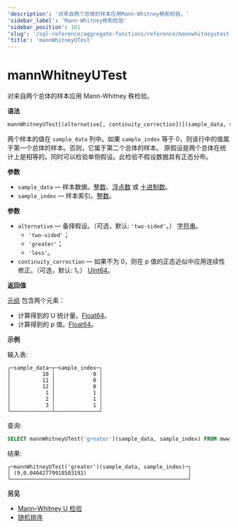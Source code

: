 ```yaml
---
'description': '对来自两个总体的样本应用Mann-Whitney秩和检验。'
'sidebar_label': 'Mann-Whitney秩和检验'
'sidebar_position': 161
'slug': '/sql-reference/aggregate-functions/reference/mannwhitneyutest'
'title': 'mannWhitneyUTest'
---
```





# mannWhitneyUTest

对来自两个总体的样本应用 Mann-Whitney 秩检验。

**语法**

```sql
mannWhitneyUTest[(alternative[, continuity_correction])](sample_data, sample_index)
```

两个样本的值在 `sample_data` 列中。如果 `sample_index` 等于 0，则该行中的值属于第一个总体的样本。否则，它属于第二个总体的样本。
原假设是两个总体在统计上是相等的。同时可以检验单侧假设。此检验不假设数据具有正态分布。

**参数**

- `sample_data` — 样本数据。[整数](../../../sql-reference/data-types/int-uint.md)、[浮点数](../../../sql-reference/data-types/float.md) 或 [十进制数](../../../sql-reference/data-types/decimal.md)。
- `sample_index` — 样本索引。[整数](../../../sql-reference/data-types/int-uint.md)。

**参数**

- `alternative` — 备择假设。（可选，默认: `'two-sided'`。） [字符串](../../../sql-reference/data-types/string.md)。
    - `'two-sided'`；
    - `'greater'`；
    - `'less'`。
- `continuity_correction` — 如果不为 0，则在 p 值的正态近似中应用连续性修正。（可选，默认: 1。） [UInt64](../../../sql-reference/data-types/int-uint.md)。

**返回值**

[元组](../../../sql-reference/data-types/tuple.md) 包含两个元素：

- 计算得到的 U 统计量。[Float64](../../../sql-reference/data-types/float.md)。
- 计算得到的 p 值。[Float64](../../../sql-reference/data-types/float.md)。


**示例**

输入表:

```text
┌─sample_data─┬─sample_index─┐
│          10 │            0 │
│          11 │            0 │
│          12 │            0 │
│           1 │            1 │
│           2 │            1 │
│           3 │            1 │
└─────────────┴──────────────┘
```

查询:

```sql
SELECT mannWhitneyUTest('greater')(sample_data, sample_index) FROM mww_ttest;
```

结果:

```text
┌─mannWhitneyUTest('greater')(sample_data, sample_index)─┐
│ (9,0.04042779918503192)                                │
└────────────────────────────────────────────────────────┘
```

**另见**

- [Mann–Whitney U 检验](https://en.wikipedia.org/wiki/Mann%E2%80%93Whitney_U_test)
- [随机排序](https://en.wikipedia.org/wiki/Stochastic_ordering)
